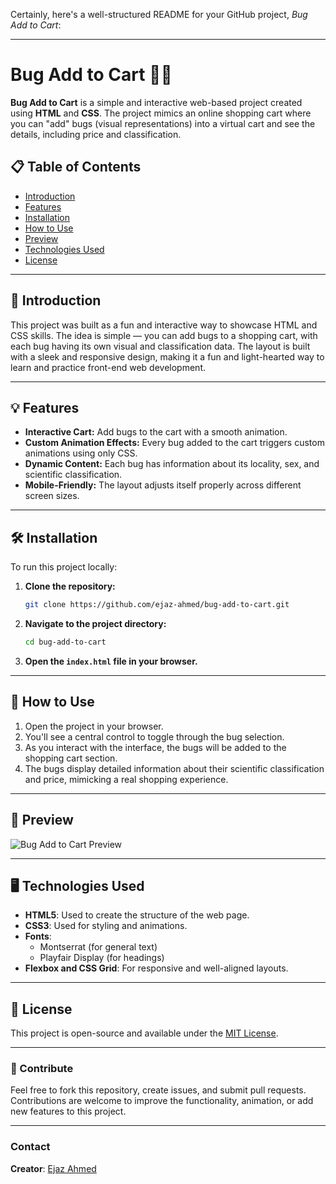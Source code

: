 Certainly, here's a well-structured README for your GitHub project, *Bug Add to Cart*:

---

# Bug Add to Cart 🐞🛒

**Bug Add to Cart** is a simple and interactive web-based project created using **HTML** and **CSS**. The project mimics an online shopping cart where you can "add" bugs (visual representations) into a virtual cart and see the details, including price and classification.

## 📋 Table of Contents
- [Introduction](#introduction)
- [Features](#features)
- [Installation](#installation)
- [How to Use](#how-to-use)
- [Preview](#preview)
- [Technologies Used](#technologies-used)
- [License](#license)

---

## 🐞 Introduction

This project was built as a fun and interactive way to showcase HTML and CSS skills. The idea is simple — you can add bugs to a shopping cart, with each bug having its own visual and classification data. The layout is built with a sleek and responsive design, making it a fun and light-hearted way to learn and practice front-end web development.

---

## 💡 Features

- **Interactive Cart:** Add bugs to the cart with a smooth animation.
- **Custom Animation Effects:** Every bug added to the cart triggers custom animations using only CSS.
- **Dynamic Content:** Each bug has information about its locality, sex, and scientific classification.
- **Mobile-Friendly:** The layout adjusts itself properly across different screen sizes.
  
---

## 🛠️ Installation

To run this project locally:

1. **Clone the repository:**
   ```bash
   git clone https://github.com/ejaz-ahmed/bug-add-to-cart.git
   ```
2. **Navigate to the project directory:**
   ```bash
   cd bug-add-to-cart
   ```
3. **Open the `index.html` file in your browser.**

---

## 🚀 How to Use

1. Open the project in your browser.
2. You'll see a central control to toggle through the bug selection.
3. As you interact with the interface, the bugs will be added to the shopping cart section.
4. The bugs display detailed information about their scientific classification and price, mimicking a real shopping experience.

---

## 👀 Preview

![Bug Add to Cart Preview](https://your-image-link.com)

---

## 🖥️ Technologies Used

- **HTML5**: Used to create the structure of the web page.
- **CSS3**: Used for styling and animations.
- **Fonts**: 
   - Montserrat (for general text)
   - Playfair Display (for headings)
- **Flexbox and CSS Grid**: For responsive and well-aligned layouts.

---

## 📄 License

This project is open-source and available under the [MIT License](LICENSE).

---

### 📢 Contribute

Feel free to fork this repository, create issues, and submit pull requests. Contributions are welcome to improve the functionality, animation, or add new features to this project.

---

### Contact
**Creator**: [Ejaz Ahmed](https://github.com/ejaz-ahmed)

